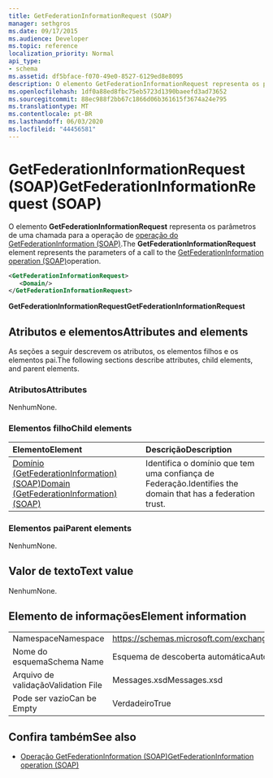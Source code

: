 ```yaml
---
title: GetFederationInformationRequest (SOAP)
manager: sethgros
ms.date: 09/17/2015
ms.audience: Developer
ms.topic: reference
localization_priority: Normal
api_type:
- schema
ms.assetid: df5bface-f070-49e0-8527-6129ed8e8095
description: O elemento GetFederationInformationRequest representa os parâmetros de uma chamada para a operação de operação do GetFederationInformation (SOAP).
ms.openlocfilehash: 1df0a88ed8fbc75eb5723d1390baeefd3ad73652
ms.sourcegitcommit: 88ec988f2bb67c1866d06b361615f3674a24e795
ms.translationtype: MT
ms.contentlocale: pt-BR
ms.lasthandoff: 06/03/2020
ms.locfileid: "44456581"
---
```

# <a name="getfederationinformationrequest-soap"></a><span data-ttu-id="1ec87-103">GetFederationInformationRequest (SOAP)</span><span class="sxs-lookup"><span data-stu-id="1ec87-103">GetFederationInformationRequest (SOAP)</span></span>

<span data-ttu-id="1ec87-104">O elemento **GetFederationInformationRequest** representa os parâmetros de uma chamada para a operação de [operação do GetFederationInformation (SOAP)](getfederationinformation-operation-soap.md).</span><span class="sxs-lookup"><span data-stu-id="1ec87-104">The **GetFederationInformationRequest** element represents the parameters of a call to the [GetFederationInformation operation (SOAP)](getfederationinformation-operation-soap.md)operation.</span></span>
  
```XML
<GetFederationInformationRequest>
   <Domain/>
</GetFederationInformationRequest>
```

<span data-ttu-id="1ec87-105">**GetFederationInformationRequest**</span><span class="sxs-lookup"><span data-stu-id="1ec87-105">**GetFederationInformationRequest**</span></span>

## <a name="attributes-and-elements"></a><span data-ttu-id="1ec87-106">Atributos e elementos</span><span class="sxs-lookup"><span data-stu-id="1ec87-106">Attributes and elements</span></span>

<span data-ttu-id="1ec87-107">As seções a seguir descrevem os atributos, os elementos filhos e os elementos pai.</span><span class="sxs-lookup"><span data-stu-id="1ec87-107">The following sections describe attributes, child elements, and parent elements.</span></span>
  
### <a name="attributes"></a><span data-ttu-id="1ec87-108">Atributos</span><span class="sxs-lookup"><span data-stu-id="1ec87-108">Attributes</span></span>

<span data-ttu-id="1ec87-109">Nenhum</span><span class="sxs-lookup"><span data-stu-id="1ec87-109">None.</span></span>
  
### <a name="child-elements"></a><span data-ttu-id="1ec87-110">Elementos filho</span><span class="sxs-lookup"><span data-stu-id="1ec87-110">Child elements</span></span>

|<span data-ttu-id="1ec87-111">**Elemento**</span><span class="sxs-lookup"><span data-stu-id="1ec87-111">**Element**</span></span>|<span data-ttu-id="1ec87-112">**Descrição**</span><span class="sxs-lookup"><span data-stu-id="1ec87-112">**Description**</span></span>|
|:-----|:-----|
|[<span data-ttu-id="1ec87-113">Domínio (GetFederationInformation) (SOAP)</span><span class="sxs-lookup"><span data-stu-id="1ec87-113">Domain (GetFederationInformation) (SOAP)</span></span>](domain-getfederationinformationsoap.md) <br/> |<span data-ttu-id="1ec87-114">Identifica o domínio que tem uma confiança de Federação.</span><span class="sxs-lookup"><span data-stu-id="1ec87-114">Identifies the domain that has a federation trust.</span></span>  <br/> |
   
### <a name="parent-elements"></a><span data-ttu-id="1ec87-115">Elementos pai</span><span class="sxs-lookup"><span data-stu-id="1ec87-115">Parent elements</span></span>

<span data-ttu-id="1ec87-116">Nenhum</span><span class="sxs-lookup"><span data-stu-id="1ec87-116">None.</span></span>
  
## <a name="text-value"></a><span data-ttu-id="1ec87-117">Valor de texto</span><span class="sxs-lookup"><span data-stu-id="1ec87-117">Text value</span></span>

<span data-ttu-id="1ec87-118">Nenhum</span><span class="sxs-lookup"><span data-stu-id="1ec87-118">None.</span></span> 
  
## <a name="element-information"></a><span data-ttu-id="1ec87-119">Elemento de informações</span><span class="sxs-lookup"><span data-stu-id="1ec87-119">Element information</span></span>

|||
|:-----|:-----|
|<span data-ttu-id="1ec87-120">Namespace</span><span class="sxs-lookup"><span data-stu-id="1ec87-120">Namespace</span></span>  <br/> |https://schemas.microsoft.com/exchange/2010/Autodiscover  <br/> |
|<span data-ttu-id="1ec87-121">Nome do esquema</span><span class="sxs-lookup"><span data-stu-id="1ec87-121">Schema Name</span></span>  <br/> |<span data-ttu-id="1ec87-122">Esquema de descoberta automática</span><span class="sxs-lookup"><span data-stu-id="1ec87-122">Autodiscover schema</span></span>  <br/> |
|<span data-ttu-id="1ec87-123">Arquivo de validação</span><span class="sxs-lookup"><span data-stu-id="1ec87-123">Validation File</span></span>  <br/> |<span data-ttu-id="1ec87-124">Messages.xsd</span><span class="sxs-lookup"><span data-stu-id="1ec87-124">Messages.xsd</span></span>  <br/> |
|<span data-ttu-id="1ec87-125">Pode ser vazio</span><span class="sxs-lookup"><span data-stu-id="1ec87-125">Can be Empty</span></span>  <br/> |<span data-ttu-id="1ec87-126">Verdadeiro</span><span class="sxs-lookup"><span data-stu-id="1ec87-126">True</span></span>  <br/> |
   
## <a name="see-also"></a><span data-ttu-id="1ec87-127">Confira também</span><span class="sxs-lookup"><span data-stu-id="1ec87-127">See also</span></span>

- [<span data-ttu-id="1ec87-128">Operação GetFederationInformation (SOAP)</span><span class="sxs-lookup"><span data-stu-id="1ec87-128">GetFederationInformation operation (SOAP)</span></span>](getfederationinformation-operation-soap.md)

